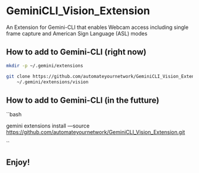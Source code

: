 # GeminiCLI_Vision_Extension
An Extension for Gemini-CLI that enables Webcam access including single frame capture and American Sign Language (ASL) modes

## How to add to Gemini-CLI (right now)

```bash
mkdir -p ~/.gemini/extensions

git clone https://github.com/automateyournetwork/GeminiCLI_Vision_Extension.git \
    ~/.gemini/extensions/vision
```

## How to add to Gemini-CLI (in the futture) 

``bash

gemini extensions install —source https://github.com/automateyournetwork/GeminiCLI_Vision_Extension.git

``

## Enjoy! 
